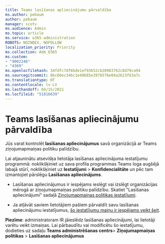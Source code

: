 ```yaml
---
title: Teams lasīšanas apliecinājumu pārvaldība
ms.author: pebaum
author: pebaum
manager: scotv
ms.audience: Admin
ms.topic: article
ms.service: o365-administration
ROBOTS: NOINDEX, NOFOLLOW
localization_priority: Priority
ms.collection: Adm_O365
ms.custom:
- "9002246"
- "4369"
ms.openlocfilehash: 34fdfc7df6bde1ef93b52cb20983762c8d79ca94
ms.sourcegitcommit: 8bc60ec34bc1e40685e3976576e04a2623f63a7c
ms.translationtype: HT
ms.contentlocale: lv-LV
ms.lasthandoff: 04/15/2021
ms.locfileid: "51816639"
---
```

# <a name="controlling-read-receipts-in-teams"></a>Teams lasīšanas apliecinājumu pārvaldība

Jūs varat kontrolēt **lasīšanas apliecinājumus** savā organizācijā ar Teams ziņojumapmaiņas politiku palīdzību.

Lai atjauninātu atsevišķa lietotāja lasīšanas apliecinājuma iestatījumu programmā: noklikšķiniet uz sava profila programmas Teams loga augšējā labajā stūrī, noklikšķiniet uz **Iestatījumi** > **Konfidencialitāte** un pēc tam izmantojiet pārslēgu **Lasīšanas apliecinājums**.

- Lasīšanas apliecinājumus ir iespējams ieslēgt vai izslēgt organizācijas mērogā ar ziņojumapmaiņas politiku palīdzību.  Skatiet "Lasīšanas apliecinājumi" sadaļā [Ziņojumapmaiņas politikas iestatījumi](https://docs.microsoft.com/microsoftteams/messaging-policies-in-teams#messaging-policy-settings).

- Ja atļāvāt saviem lietotājiem pašiem pārvaldīt savu lasīšanas apliecinājumu iestatījumus, [šo iestatījumu maiņu ir iespējams veikt šeit](https://docs.microsoft.com/microsoftteams/messaging-policies-in-teams#messaging-policy-settings). 

**Piezīme**: administratoram IR jāieslēdz lasīšanas apliecinājumi, lai lietotāji varētu veikt izmaiņas. Lai pārbaudītu vai modificētu šo iestatījumu, dodieties uz sadaļu **Teams administrēšanas centrs**> **Ziņojumapmaiņas politikas** > **Lasīšanas apliecinājumus**
